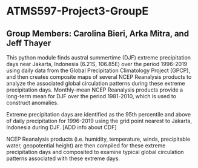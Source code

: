 # ATMS597-Project3-GroupE
## Group Members: Carolina Bieri, Arka Mitra, and Jeff Thayer

This python module finds austral summertime (DJF) extreme precipitation days near Jakarta, Indonesia (6.21S, 106.85E) over the period 1996-2019 using daily data from the Global Precipitation Climatology Project (GPCP), and then creates composite maps of several NCEP Reanalysis products to analyze the associated global circulation patterns during these extreme precipitation days. Monthly-mean NCEP Reanalysis products provide a long-term mean for DJF over the period 1981-2010, which is used to construct anomalies. 

Extreme precipitation days are identified as the 95th percentile and above of daily precipitation for 1996-2019 using the grid point nearest to Jakarta, Indonesia during DJF. [ADD info about CDF]

NCEP Reanalysis products (i.e. humidity, temperature, winds, precipitable water, geopotential height) are then compiled for these extreme precipitation days and composited to examine typical global circulation patterns associated with these extreme days.
